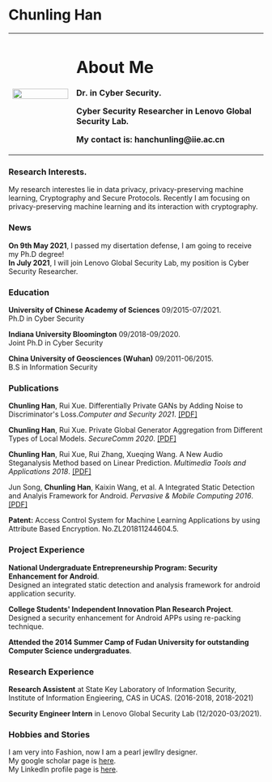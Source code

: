 # Chunling Han

<table border="0">
  <tr>
    <td width="25%">
      <img src="/files/Professional.jpg" width="100%"> 
    </td>
    <td width="75%">
      <h1>About Me</h1>
      <p><b>Dr. in Cyber Security.</b></p>
      <p><b>Cyber Security Researcher in Lenovo Global Security Lab.</b></p>
      <p><b>My contact is: hanchunling@iie.ac.cn</b></p>
    </td>
    
  </tr>
</table>

### Research Interests.
My research interestes lie in data privacy, privacy-preserving machine learning, Cryptography and Secure Protocols. Recently I am focusing on privacy-preserving machine learning and its interaction with cryptography.


### News
**On 9th May 2021**, I passed my disertation defense, I am going to receive my Ph.D degree!     
**In July 2021**, I will join Lenovo Global Security Lab, my position is Cyber Security Researcher.    


### Education
**University of Chinese Academy of Sciences** 09/2015-07/2021.   
Ph.D in Cyber Security

**Indiana University Bloomington** 09/2018-09/2020.  
Joint Ph.D in Cyber Security

**China University of Geosciences (Wuhan)** 09/2011-06/2015.  
B.S in Information Security


### Publications
**Chunling Han**, Rui Xue. Differentially Private GANs by Adding Noise to Discriminator's Loss._Computer and Security 2021_. <a href = "/file/paper2.pdf">[PDF]</a>                

**Chunling Han**, Rui Xue. Private Global Generator Aggregation from Different Types of Local Models. _SecureComm 2020_. <a href = "/file/paper2.pdf">[PDF]</a> 

**Chunling Han**, Rui Xue, Rui Zhang, Xueqing Wang. A New Audio Steganalysis Method based on Linear Prediction. _Multimedia Tools and Applications 2018_. <a href = "/file/paper3.pdf">[PDF]</a>    

Jun Song, **Chunling Han**, Kaixin Wang, et al. A Integrated Static Detection and Analyis Framework for Android. _Pervasive & Mobile Computing 2016_.  <a href = "/file/paper4.pdf">[PDF]</a>   

**Patent:** Access Control System for Machine Learning Applications by using Attribute Based Encryption. No.ZL201811244604.5.  

### Project Experience
**National Undergraduate Entrepreneurship Program: Security Enhancement for Android**.       
Designed an integrated static detection and analysis framework for android application security.

**College Students' Independent Innovation Plan Research Project**.     
Designed a security enhancement for Android APPs using re-packing technique.

**Attended the 2014 Summer Camp of Fudan University for outstanding Computer Science undergraduates**.  


### Research Experience
**Research Assistent** at State Key Laboratory of Information Security, Institute of Information Engieering, CAS in UCAS. (2016-2018, 2018-2021)  

**Security Engineer Intern** in Lenovo Global Security Lab (12/2020-03/2021).

### Hobbies and Stories
I am very into Fashion, now I am a pearl jewllry designer.  
My google scholar page is [here][google scholar].  
My LinkedIn profile page is [here][LinkedIn].   

[google scholar]:https://scholar.google.com/citations?hl=en&user=af0QauAAAAAJ
[LinkedIn]:https://www.linkedin.com/in/chunling-han-104a86212/
[paper1]:https://www.sciencedirect.com/science/article/pii/S0167404821001462
[paper2]:https://link.springer.com/chapter/10.1007%2F978-3-030-63095-9_21
[paper3]:https://link.springer.com/article/10.1007/s11042-017-5123-x
[paper4]:https://www.sciencedirect.com/science/article/abs/pii/S1574119216000420

